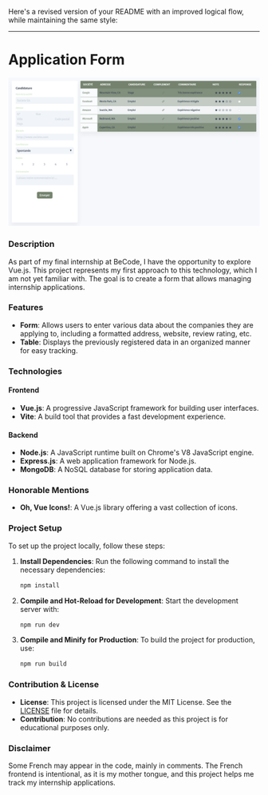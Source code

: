 Here's a revised version of your README with an improved logical flow, while maintaining the same style:

---

# Application Form

![Screenshot of Application Form](./public/assets/webp/screenshoot.webp)

### Description
As part of my final internship at BeCode, I have the opportunity to explore Vue.js. This project represents my first approach to this technology, which I am not yet familiar with. The goal is to create a form that allows managing internship applications.

### Features
- **Form**: Allows users to enter various data about the companies they are applying to, including a formatted address, website, review rating, etc.
- **Table**: Displays the previously registered data in an organized manner for easy tracking.

### Technologies
#### Frontend
- **Vue.js**: A progressive JavaScript framework for building user interfaces.
- **Vite**: A build tool that provides a fast development experience.
#### Backend
- **Node.js**: A JavaScript runtime built on Chrome's V8 JavaScript engine.
- **Express.js**: A web application framework for Node.js.
- **MongoDB**: A NoSQL database for storing application data.

### Honorable Mentions
- **Oh, Vue Icons!**: A Vue.js library offering a vast collection of icons.

### Project Setup
To set up the project locally, follow these steps:

1. **Install Dependencies**:
   Run the following command to install the necessary dependencies:
   ```sh
   npm install
   ```

2. **Compile and Hot-Reload for Development**:
   Start the development server with:
   ```sh
   npm run dev
   ```

3. **Compile and Minify for Production**:
   To build the project for production, use:
   ```sh
   npm run build
   ```

### Contribution & License
- **License**: This project is licensed under the MIT License. See the [LICENSE](./LICENSE) file for details.
- **Contribution**: No contributions are needed as this project is for educational purposes only.

### Disclaimer
Some French may appear in the code, mainly in comments. The French frontend is intentional, as it is my mother tongue, and this project helps me track my internship applications.
